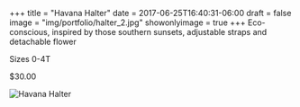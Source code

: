 +++
title = "Havana Halter" 
date = 2017-06-25T16:40:31-06:00
draft = false
image = "img/portfolio/halter_2.jpg"
showonlyimage = true
+++
Eco-conscious, inspired by those southern sunsets, adjustable straps and detachable flower

Sizes 0-4T

$30.00

![Havana Halter](/img/portfolio/halter_2.jpg)
